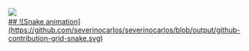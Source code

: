 <div>
  <a href="https://github.com/severinocarlos">
  <img height="180em" src="https://github-readme-stats.vercel.app/apiusername=severinocarlos&show_icons=true&theme=dark&include_all_commits=true&count_private=true"/>
</div>
##
![Snake animation](https://github.com/severinocarlos/severinocarlos/blob/output/github-contribution-grid-snake.svg)
